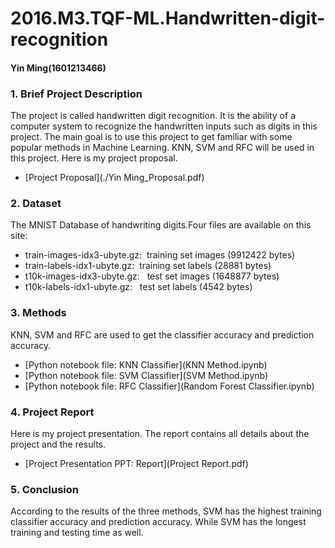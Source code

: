 # 2016.M3.TQF-ML.Handwritten-digit-recognition
#### Yin Ming(1601213466)

### 1. Brief Project Description
The project is called handwritten digit recognition. It is the ability of a computer system to recognize the handwritten inputs such as digits in this project. The main goal is to use this project to get familiar with some popular methods in Machine Learning. KNN, SVM and RFC will be used in this project. Here is my project proposal.

* [Project Proposal](./Yin Ming_Proposal.pdf)

### 2. Dataset
The MNIST Database of handwriting digits.Four files are available on this site:

* train-images-idx3-ubyte.gz:  training set images (9912422 bytes) 
* train-labels-idx1-ubyte.gz:  training set labels (28881 bytes) 
* t10k-images-idx3-ubyte.gz:   test set images (1648877 bytes) 
* t10k-labels-idx1-ubyte.gz:   test set labels (4542 bytes)

### 3. Methods
KNN, SVM and RFC are used to get the classifier accuracy and prediction accuracy.

* [Python notebook file: KNN Classifier](KNN Method.ipynb)
* [Python notebook file: SVM Classifier](SVM Method.ipynb)
* [Python notebook file: RFC Classifier](Random Forest Classifier.ipynb)

### 4. Project Report
Here is my project presentation. The report contains all details about the project and the results.

* [Project Presentation PPT: Report](Project Report.pdf)

### 5. Conclusion
According to the results of the three methods, SVM has the highest training classifier accuracy and prediction accuracy. While SVM has the longest training and testing time as well.
